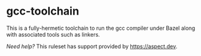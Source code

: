 # gcc-toolchain

This is a fully-hermetic toolchain to run the gcc compiler under Bazel along with associated tools such as linkers.

_Need help?_ This ruleset has support provided by https://aspect.dev.
